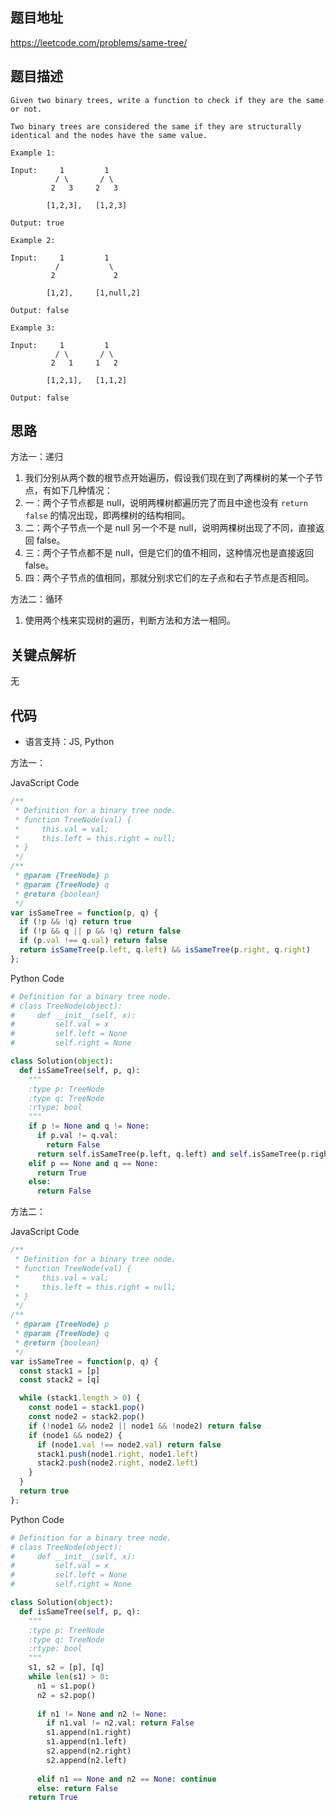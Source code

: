 ## 题目地址
https://leetcode.com/problems/same-tree/

## 题目描述
```
Given two binary trees, write a function to check if they are the same or not.

Two binary trees are considered the same if they are structurally identical and the nodes have the same value.

Example 1:

Input:     1         1
          / \       / \
         2   3     2   3

        [1,2,3],   [1,2,3]

Output: true

Example 2:

Input:     1         1
          /           \
         2             2

        [1,2],     [1,null,2]

Output: false

Example 3:

Input:     1         1
          / \       / \
         2   1     1   2

        [1,2,1],   [1,1,2]

Output: false
```

## 思路

方法一：递归

1. 我们分别从两个数的根节点开始遍历，假设我们现在到了两棵树的某一个子节点，有如下几种情况：
2. 一：两个子节点都是 null，说明两棵树都遍历完了而且中途也没有 `return false` 的情况出现，即两棵树的结构相同。
3. 二：两个子节点一个是 null 另一个不是 null，说明两棵树出现了不同，直接返回 false。
4. 三：两个子节点都不是 null，但是它们的值不相同，这种情况也是直接返回 false。
5. 四：两个子节点的值相同，那就分别求它们的左子点和右子节点是否相同。

方法二：循环

1. 使用两个栈来实现树的遍历，判断方法和方法一相同。

## 关键点解析

无

## 代码

* 语言支持：JS, Python

方法一：

JavaScript Code
```js
/**
 * Definition for a binary tree node.
 * function TreeNode(val) {
 *     this.val = val;
 *     this.left = this.right = null;
 * }
 */
/**
 * @param {TreeNode} p
 * @param {TreeNode} q
 * @return {boolean}
 */
var isSameTree = function(p, q) {
  if (!p && !q) return true
  if (!p && q || p && !q) return false
  if (p.val !== q.val) return false
  return isSameTree(p.left, q.left) && isSameTree(p.right, q.right)
};
```

Python Code
```py
# Definition for a binary tree node.
# class TreeNode(object):
#     def __init__(self, x):
#         self.val = x
#         self.left = None
#         self.right = None

class Solution(object):
  def isSameTree(self, p, q):
    """
    :type p: TreeNode
    :type q: TreeNode
    :rtype: bool
    """
    if p != None and q != None:
      if p.val != q.val:
        return False
      return self.isSameTree(p.left, q.left) and self.isSameTree(p.right, q.right)
    elif p == None and q == None:
      return True
    else:
      return False
```

方法二：

JavaScript Code
```js
/**
 * Definition for a binary tree node.
 * function TreeNode(val) {
 *     this.val = val;
 *     this.left = this.right = null;
 * }
 */
/**
 * @param {TreeNode} p
 * @param {TreeNode} q
 * @return {boolean}
 */
var isSameTree = function(p, q) {
  const stack1 = [p]
  const stack2 = [q]

  while (stack1.length > 0) {
    const node1 = stack1.pop()
    const node2 = stack2.pop()
    if (!node1 && node2 || node1 && !node2) return false
    if (node1 && node2) {
      if (node1.val !== node2.val) return false
      stack1.push(node1.right, node1.left)
      stack2.push(node2.right, node2.left)
    }
  }
  return true
};
```

Python Code
```py
# Definition for a binary tree node.
# class TreeNode(object):
#     def __init__(self, x):
#         self.val = x
#         self.left = None
#         self.right = None

class Solution(object):
  def isSameTree(self, p, q):
    """
    :type p: TreeNode
    :type q: TreeNode
    :rtype: bool
    """
    s1, s2 = [p], [q]
    while len(s1) > 0:
      n1 = s1.pop()
      n2 = s2.pop()
      
      if n1 != None and n2 != None:
        if n1.val != n2.val: return False
        s1.append(n1.right)
        s1.append(n1.left)
        s2.append(n2.right)
        s2.append(n2.left)
        
      elif n1 == None and n2 == None: continue
      else: return False
    return True
```

